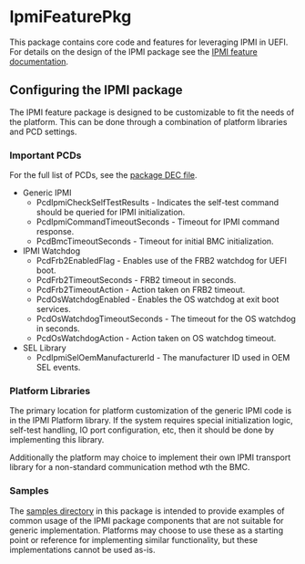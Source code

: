 # IpmiFeaturePkg

This package contains core code and features for leveraging IPMI in UEFI. For
details on the design of the IPMI package see the [IPMI feature documentation](./Docs/Ipmi_Feature.md).

## Configuring the IPMI package

The IPMI feature package is designed to be customizable to fit the needs of the
platform. This can be done through a combination of platform libraries and PCD
settings.

### Important PCDs

For the full list of PCDs, see the [package DEC file](./IpmiFeaturePkg.dec).

- Generic IPMI
  - PcdIpmiCheckSelfTestResults - Indicates the self-test command should be queried for IPMI initialization.
  - PcdIpmiCommandTimeoutSeconds - Timeout for IPMI command response.
  - PcdBmcTimeoutSeconds - Timeout for initial BMC initialization.
- IPMI Watchdog
  - PcdFrb2EnabledFlag - Enables use of the FRB2 watchdog for UEFI boot.
  - PcdFrb2TimeoutSeconds - FRB2 timeout in seconds.
  - PcdFrb2TimeoutAction - Action taken on FRB2 timeout.
  - PcdOsWatchdogEnabled - Enables the OS watchdog at exit boot services.
  - PcdOsWatchdogTimeoutSeconds - The timeout for the OS watchdog in seconds.
  - PcdOsWatchdogAction - Action taken on OS watchdog timeout.
- SEL Library
  - PcdIpmiSelOemManufacturerId - The manufacturer ID used in OEM SEL events.

### Platform Libraries

The primary location for platform customization of the generic IPMI code is in
the IPMI Platform library. If the system requires special initialization logic,
self-test handling, IO port configuration, etc, then it should be done by
implementing this library.

Additionally the platform may choice to implement their own IPMI transport
library for a non-standard communication method wth the BMC.

### Samples

The [samples directory](./Samples/) in this package is intended to provide examples
of common usage of the IPMI package components that are not suitable for generic
implementation. Platforms may choose to use these as a starting point or reference
for implementing similar functionality, but these implementations cannot be used
as-is.
